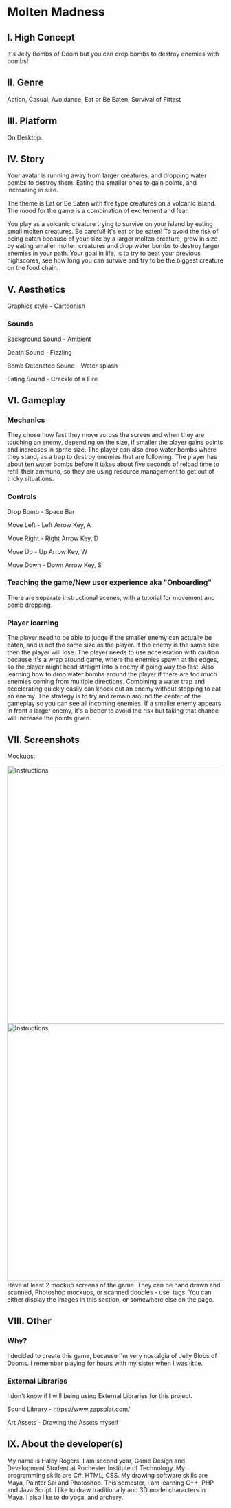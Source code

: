 
# Molten Madness
## I. High Concept
It's Jelly Bombs of Doom but you can drop bombs to destroy enemies with bombs!

## II. Genre

Action, Casual, Avoidance, Eat or Be Eaten, Survival of Fittest 

## III. Platform
On Desktop.

## IV. Story
Your avatar is running away from larger creatures, and dropping water bombs to destroy them. Eating the smaller ones to gain points, and increasing in size. 

The theme is Eat or Be Eaten with fire type creatures on a volcanic island. The mood for the game is a combination of excitement and fear.

You play as a volcanic creature trying to survive on your island by eating small molten creatures. Be careful! It's eat or be eaten! To avoid the risk of being eaten because of your size by a larger molten creature, grow in size by eating smaller molten creatures and drop water bombs to destroy larger enemies in your path. Your goal in life, is to try to beat your previous highscores, see how long you can survive and try to be the biggest creature on the food chain. 

## V. Aesthetics

Graphics style - Cartoonish

### Sounds

Background Sound - Ambient

Death Sound - Fizzling 

Bomb Detonated Sound - Water splash

Eating Sound - Crackle of a Fire

## VI. Gameplay
### Mechanics
They chose how fast they move across the screen and when they are touching an enemy, depending on the size, if smaller the player gains points and increases in sprite size. The player can also drop water bombs where they stand, as a trap to destroy enemies that are following. The player has about ten water bombs before it takes about five seconds of reload time to refill their ammuno, so they are using resource management to get out of tricky situations. 

### Controls

Drop Bomb - Space Bar

Move Left - Left Arrow Key, A

Move Right - Right Arrow Key, D

Move Up - Up Arrow Key, W

Move Down - Down Arrow Key, S
 

### Teaching the game/New user experience aka "Onboarding"

There are separate instructional scenes, with a tutorial for movement and bomb dropping. 

### Player learning
The player need to be able to judge if the smaller enemy can actually be eaten, and is not the same size as the player. If the enemy is the same size then the player will lose. The player needs to use acceleration with caution because it's a wrap around game, where the enemies spawn at the edges, so the player might head straight into a enemy if going way too fast. Also learning how to drop water bombs around the player if there are too much enemies coming from multiple directions. Combining a water trap and accelerating quickly easily can knock out an enemy without stopping to eat an enemy. The strategy is to try and remain around the center of the gameplay so you can see all incoming enemies. If a smaller enemy appears in front a larger enemy, it's a better to avoid the risk but taking that chance will increase the points given. 

## VII. Screenshots
Mockups:

<img src="https://people.rit.edu/~hxr6344/230/project1/media/gameplay.jpg" width="600" height="600" alt="Instructions">
<img src="https://people.rit.edu/~hxr6344/230/project1/media/instructions.jpg" width="600" height="600" alt="Instructions">
Have at least 2 mockup screens of the game. They can be hand drawn and scanned, Photoshop mockups, or scanned doodles - use <img> tags. You can either display the images in this section, or somewhere else on the page.

## VIII. Other
### Why?
I decided to create this game, because I'm very nostalgia of Jelly Blobs of Dooms. I remember playing for hours with my sister when I was little.  

### External Libraries
I don't know if I will being using External Libraries for this project.

Sound Library - https://www.zapsplat.com/

Art Assets - Drawing the Assets myself
## IX. About the developer(s)

My name is Haley Rogers. I am second year, Game Design and Development Student at Rochester Institute of Technology. My programming skills are C#, HTML, CSS. My drawing software skills are Maya, Painter Sai and Photoshop. This semester, I am learning C++, PHP and Java Script. I like to draw traditionally and 3D model characters in Maya. I also like to do yoga, and archery. 

